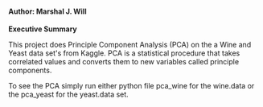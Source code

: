 #### **Author: Marshal J. Will**


****Executive Summary****

This project does Principle Component Analysis (PCA) on the a Wine and Yeast data set's from Kaggle.
PCA is a statistical procedure that takes correlated values and converts them to 
new variables called principle components. 

To see the PCA simply run either python file pca_wine for the wine.data or the 
pca_yeast for the yeast.data set.
